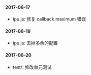 #### 2017-06-17

- ipu.js: 修复 callback maximum 错误

#### 2017-06-19

- ipu.js: 去掉多余的配置

#### 2017-06-20


- test/: 修改单元测试
